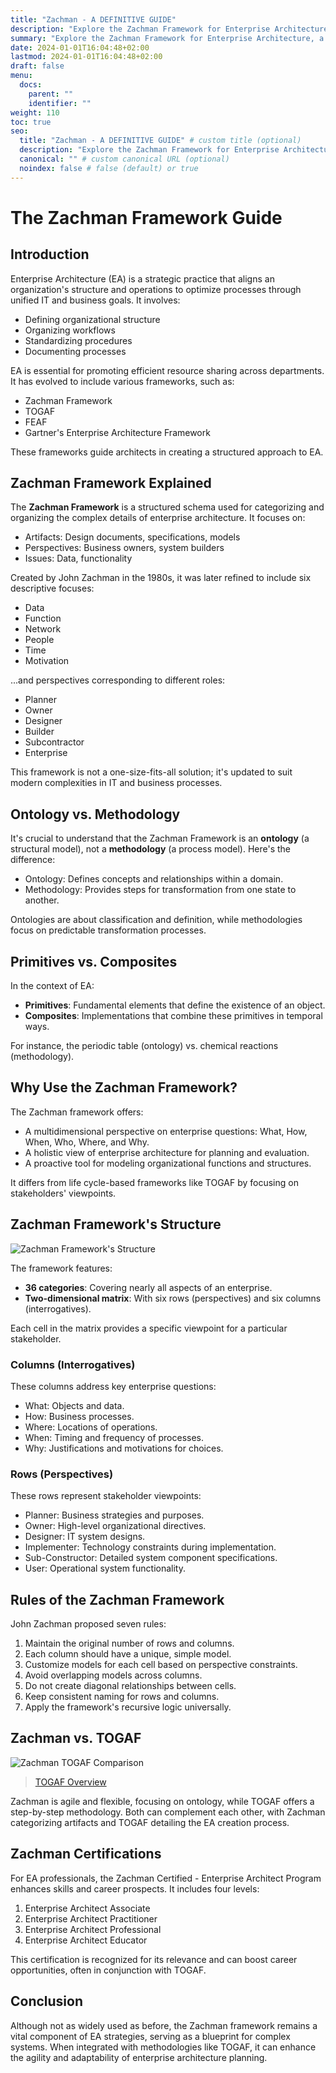 ```yaml
---
title: "Zachman - A DEFINITIVE GUIDE"
description: "Explore the Zachman Framework for Enterprise Architecture, a strategic schema for organizing complex enterprise structures. Understand the ontology vs. methodology and how this framework provides a multi-perspective approach to answering key business questions. Discover the structure, rules, and certification levels of the Zachman approach and learn how it compares to TOGAF."
summary: "Explore the Zachman Framework for Enterprise Architecture, a strategic schema for organizing complex enterprise structures. Understand the ontology vs. methodology and how this framework provides a multi-perspective approach to answering key business questions. Discover the structure, rules, and certification levels of the Zachman approach and learn how it compares to TOGAF."
date: 2024-01-01T16:04:48+02:00
lastmod: 2024-01-01T16:04:48+02:00
draft: false
menu:
  docs:
    parent: ""
    identifier: ""
weight: 110
toc: true
seo:
  title: "Zachman - A DEFINITIVE GUIDE" # custom title (optional)
  description: "Explore the Zachman Framework for Enterprise Architecture, a strategic schema for organizing complex enterprise structures. Understand the ontology vs. methodology and how this framework provides a multi-perspective approach to answering key business questions. Discover the structure, rules, and certification levels of the Zachman approach and learn how it compares to TOGAF." # custom description (recommended)
  canonical: "" # custom canonical URL (optional)
  noindex: false # false (default) or true
---
```


# The Zachman Framework Guide

## Introduction

Enterprise Architecture (EA) is a strategic practice that aligns an organization's structure and operations to optimize processes through unified IT and business goals. It involves:

- Defining organizational structure
- Organizing workflows
- Standardizing procedures
- Documenting processes

EA is essential for promoting efficient resource sharing across departments. It has evolved to include various frameworks, such as:

- Zachman Framework
- TOGAF
- FEAF
- Gartner's Enterprise Architecture Framework

These frameworks guide architects in creating a structured approach to EA.

## Zachman Framework Explained

The **Zachman Framework** is a structured schema used for categorizing and organizing the complex details of enterprise architecture. It focuses on:

- Artifacts: Design documents, specifications, models
- Perspectives: Business owners, system builders
- Issues: Data, functionality

Created by John Zachman in the 1980s, it was later refined to include six descriptive focuses:

- Data
- Function
- Network
- People
- Time
- Motivation

...and perspectives corresponding to different roles:

- Planner
- Owner
- Designer
- Builder
- Subcontractor
- Enterprise

This framework is not a one-size-fits-all solution; it's updated to suit modern complexities in IT and business processes.

## Ontology vs. Methodology

It's crucial to understand that the Zachman Framework is an **ontology** (a structural model), not a **methodology** (a process model). Here's the difference:

- Ontology: Defines concepts and relationships within a domain.
- Methodology: Provides steps for transformation from one state to another.

Ontologies are about classification and definition, while methodologies focus on predictable transformation processes.

## Primitives vs. Composites

In the context of EA:

- **Primitives**: Fundamental elements that define the existence of an object.
- **Composites**: Implementations that combine these primitives in temporal ways.

For instance, the periodic table (ontology) vs. chemical reactions (methodology).

## Why Use the Zachman Framework?

The Zachman framework offers:

- A multidimensional perspective on enterprise questions: What, How, When, Who, Where, and Why.
- A holistic view of enterprise architecture for planning and evaluation.
- A proactive tool for modeling organizational functions and structures.

It differs from life cycle-based frameworks like TOGAF by focusing on stakeholders' viewpoints.

## Zachman Framework's Structure

![Zachman Framework's Structure](https://cdn.sa.net/2024/02/06/EfcIniV1pXZHOJF.png)

The framework features:

- **36 categories**: Covering nearly all aspects of an enterprise.
- **Two-dimensional matrix**: With six rows (perspectives) and six columns (interrogatives).

Each cell in the matrix provides a specific viewpoint for a particular stakeholder.

### Columns (Interrogatives)

These columns address key enterprise questions:

- What: Objects and data.
- How: Business processes.
- Where: Locations of operations.
- When: Timing and frequency of processes.
- Why: Justifications and motivations for choices.

### Rows (Perspectives)

These rows represent stakeholder viewpoints:

- Planner: Business strategies and purposes.
- Owner: High-level organizational directives.
- Designer: IT system designs.
- Implementer: Technology constraints during implementation.
- Sub-Constructor: Detailed system component specifications.
- User: Operational system functionality.

## Rules of the Zachman Framework

John Zachman proposed seven rules:

1. Maintain the original number of rows and columns.
2. Each column should have a unique, simple model.
3. Customize models for each cell based on perspective constraints.
4. Avoid overlapping models across columns.
5. Do not create diagonal relationships between cells.
6. Keep consistent naming for rows and columns.
7. Apply the framework's recursive logic universally.

## Zachman vs. TOGAF

![Zachman TOGAF Comparison](https://cdn.sa.net/2024/02/06/JgvDmFkuEn7awCM.png)

> [TOGAF Overview](/docs/frameworks/100-togaf/togaf-the-open-group-architecture-framework/)

Zachman is agile and flexible, focusing on ontology, while TOGAF offers a step-by-step methodology. Both can complement each other, with Zachman categorizing artifacts and TOGAF detailing the EA creation process.

## Zachman Certifications

For EA professionals, the Zachman Certified - Enterprise Architect Program enhances skills and career prospects. It includes four levels:

1. Enterprise Architect Associate
2. Enterprise Architect Practitioner
3. Enterprise Architect Professional
4. Enterprise Architect Educator

This certification is recognized for its relevance and can boost career opportunities, often in conjunction with TOGAF.

## Conclusion

Although not as widely used as before, the Zachman framework remains a vital component of EA strategies, serving as a blueprint for complex systems. When integrated with methodologies like TOGAF, it can enhance the agility and adaptability of enterprise architecture planning.